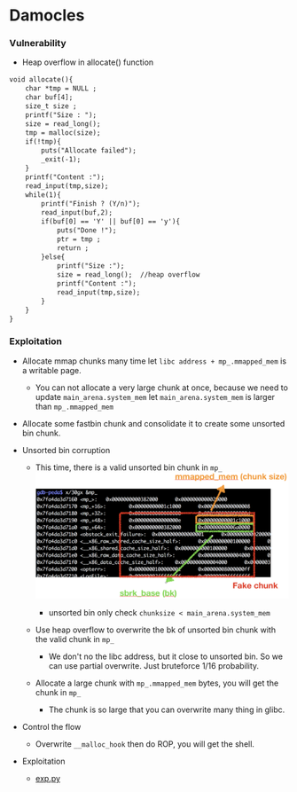 # Damocles 

### Vulnerability

+ Heap overflow in allocate() function

```
void allocate(){
    char *tmp = NULL ;
    char buf[4];
    size_t size ;
    printf("Size : ");
    size = read_long();
    tmp = malloc(size);
    if(!tmp){
        puts("Allocate failed");
        _exit(-1);
    }
    printf("Content :");
    read_input(tmp,size);
    while(1){
        printf("Finish ? (Y/n)");
        read_input(buf,2);
        if(buf[0] == 'Y' || buf[0] == 'y'){
            puts("Done !");
            ptr = tmp ;
            return ;
        }else{
            printf("Size :");
            size = read_long();  //heap overflow
            printf("Content :");
            read_input(tmp,size);
        }
    }
}
``` 


### Exploitation

+ Allocate mmap chunks many time let `libc address + mp_.mmapped_mem` is a writable page.
	+ You can not allocate a very large chunk at once, because we need to update `main_arena.system_mem` let  `main_arena.system_mem` is larger than `mp_.mmapped_mem`

+ Allocate some fastbin chunk and consolidate it to create some unsorted bin chunk.

+ Unsorted bin corruption
	+ This time, there is a valid unsorted bin chunk in `mp_`
![](1.png)
		+ unsorted bin only check `chunksize < main_arena.system_mem`

	+ Use heap overflow to overwrite the bk of unsorted bin chunk with the valid chunk in `mp_`
		+ We don't no the libc address, but it close to unsorted bin. So we can use partial overwrite. Just bruteforce 1/16 probability.

	+ Allocate a large chunk with `mp_.mmapped_mem` bytes, you will get the chunk in `mp_`
		+ The chunk is so large that you can overwrite many thing in glibc.

+ Control the flow
	+ Overwrite `__malloc_hook` then do ROP, you will get the shell.
+ Exploitation
	+ [exp.py](exp.py)